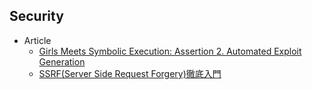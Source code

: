 ## Security

+ Article
    + [Girls Meets Symbolic Execution: Assertion 2. Automated Exploit Generation](https://speakerdeck.com/katc/girls-meets-symbolic-execution-assertion-2-automated-exploit-generation)
    + [SSRF(Server Side Request Forgery)徹底入門](https://blog.tokumaru.org/2018/12/introduction-to-ssrf-server-side-request-forgery.html)
